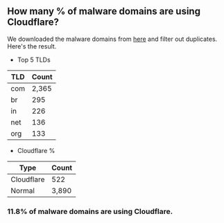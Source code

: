 ## How many % of malware domains are using Cloudflare?


We downloaded the malware domains from [here](https://urlhaus.abuse.ch) and filter out duplicates.
Here's the result.


[//]: # (start replacement)


- Top 5 TLDs

| TLD | Count |
| --- | --- |
| com | 2,365 |
| br | 295 |
| in | 226 |
| net | 136 |
| org | 133 |


- Cloudflare %

| Type | Count |
| --- | --- |
| Cloudflare | 522 |
| Normal | 3,890 |


### 11.8% of malware domains are using Cloudflare.